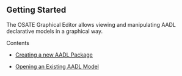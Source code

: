 ## Getting Started
The OSATE Graphical Editor allows viewing and manipulating AADL declarative models in a graphical way.

Contents

* [Creating a new AADL Package](gs_creating.html)

* [Opening an Existing AADL Model](gs_opening.html)
